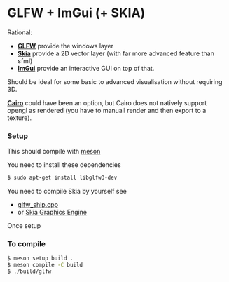 # GLFW + ImGui (+ SKIA)

Rational:
- [**GLFW**](https://www.glfw.org/docs/latest/quick.html) provide the windows layer
- [**Skia**](https://yduf.github.io/lib-skia/) provide a 2D vector layer (with far more advanced feature than sfml)
- [**ImGui**](https://yduf.github.io/imgui/) provide an interactive GUI on top of that.

Should be ideal for some basic to advanced visualisation without requiring 3D.

[**Cairo**](https://yduf.github.io/lib-cairo/) could have been an option, but Cairo does not natively support opengl as rendered (you have to manuall render and then export to a texture).

### Setup

This should compile with [meson](https://mesonbuild.com/index.html)

You need to install these dependencies

```bash
$ sudo apt-get install libglfw3-dev
```

You need to compile Skia by yourself see  
- [glfw_ship.cpp ](https://gist.github.com/ad8e/dd150b775ae6aa4d5cf1a092e4713add)
- or [Skia Graphics Engine](https://yduf.github.io/lib-skia/)

Once setup

### To compile
```bash
$ meson setup build . 
$ meson compile -C build 
$ ./build/glfw
```